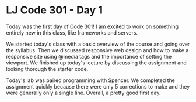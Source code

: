 # LJ Code 301 - Day 1   
Today was the first day of Code 301! I am excited to work on something entirely new in this class, like frameworks and servers.  

We started today's class with a basic overview of the course and going over the syllabus. Then we discussed responsive web design and how to make a responsive site using @media tags and the importance of setting the viewport. We finished up today's lecture by discussing the assignment and looking thorough the starter code.  

Today's lab was paired programming with Spencer. We completed the assignment quickly because there were only 5 corrections to make and they were generally only a single line. Overall, a pretty good first day.
